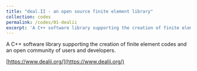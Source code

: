```yaml
---
title: "deal.II - an open source finite element library"
collection: codes
permalink: /codes/01-dealii
excerpt: 'A C++ software library supporting the creation of finite element codes and an open community of users and developers.'
---
```

A C++ software library supporting the creation of finite element codes and an open community of users and developers.

[https://www.dealii.org/](https://www.dealii.org/)
